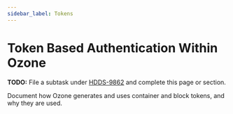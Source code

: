 ```yaml
---
sidebar_label: Tokens
---
```


# Token Based Authentication Within Ozone

**TODO:** File a subtask under [HDDS-9862](https://issues.apache.org/jira/browse/HDDS-9862) and complete this page or section.

Document how Ozone generates and uses container and block tokens, and why they are used.

